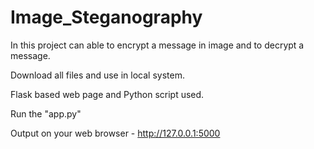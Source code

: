 # Image_Steganography

In this project can able to encrypt a message in image and to decrypt a message.

Download all files and use in local system.

Flask based web page and Python script used.

Run the "app.py" 

Output on your web browser - http://127.0.0.1:5000
